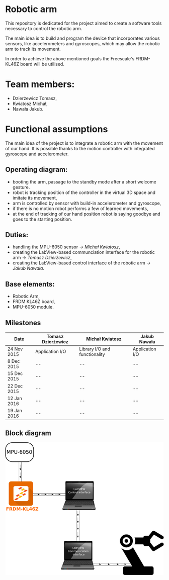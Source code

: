 # Robotic arm
This repository is dedicated for the project aimed to create a software tools necessary to control the robotic arm.

The main idea is to build and program the device that incorporates various sensors, like accelerometers and gyroscopes, which may allow the robotic arm to track its movement. 

In order to achieve the above mentioned goals the Freescale's FRDM-KL46Z board will be utilised.

# Team members:
- Dzierżewicz Tomasz,
- Kwiatosz Michał,
- Nawała Jakub.

# Functional assumptions

The main idea of the project is to integrate a robotic arm with the movement of our
hand. It is possible thanks to the motion controller with integrated gyroscope and
accelerometer.

## Operating diagram:
- booting the arm, passage to the standby mode after a short welcome gesture.
- robot is tracking position of the controller in the virtual 3D space and imitate its movement,
- arm is controlled by sensor with build-in accelerometer and gyroscope,
- if there is no motion robot performs a few of learned movements,
- at the end of tracking of our hand position robot is saying goodbye and goes to the starting position.

## Duties:
- handling the MPU-6050 sensor -> *Michał Kwiatosz*,
- creating the LabView-based communciation interface for the robotic arm -> *Tomasz Dzierżewicz*,
- creating the LabView-based control interface of the robotic arm -> *Jakub Nawała*.

## Base elements:
- Robotic Arm,
- FRDM KL46Z board,
- MPU-6050 module.

## Milestones
Date | Tomasz Dzierżewicz | Michał Kwiatosz | Jakub Nawała
-----|--------------------|-----------------|-------------
24 Nov 2015 | Application I/O | Library I/O and functionality | Application I/O
8 Dec 2015 | -- | -- | --
15 Dec 2015 | -- | -- | -- 
22 Dec 2015 | -- | -- | -- 
12 Jan 2016 | -- | -- | -- 
19 Jan 2016 | -- | -- | -- 

## Block diagram
![alt text](https://raw.githubusercontent.com/Qub3k/robotic_arm/master/block_diagram/block_diagram_robotic_arm.png "Block diagram of the Robotic Arm project")
